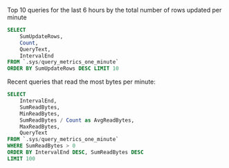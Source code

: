Top 10 queries for the last 6 hours by the total number of rows updated per minute

  ```sql
  SELECT
      SumUpdateRows,
      Count,
      QueryText,
      IntervalEnd
  FROM `.sys/query_metrics_one_minute`
  ORDER BY SumUpdateRows DESC LIMIT 10
  ```

  Recent queries that read the most bytes per minute:

  ```sql
  SELECT
      IntervalEnd,
      SumReadBytes,
      MinReadBytes,
      SumReadBytes / Count as AvgReadBytes,
      MaxReadBytes,
      QueryText
  FROM `.sys/query_metrics_one_minute`
  WHERE SumReadBytes > 0
  ORDER BY IntervalEnd DESC, SumReadBytes DESC
  LIMIT 100
  ```

